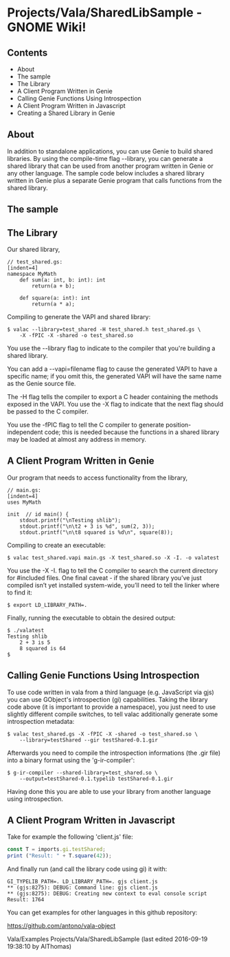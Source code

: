 # Projects/Vala/SharedLibSample - GNOME Wiki!

## Contents

- About
- The sample
- The Library
- A Client Program Written in Genie
- Calling Genie Functions Using Introspection
- A Client Program Written in Javascript
- Creating a Shared Library in Genie

## About
In addition to standalone applications, you can use Genie to build shared
libraries. By using the compile-time flag --library, you can generate a shared
library that can be used from another program written in Genie or any other
language.  The sample code below includes a shared library written in Genie plus
a separate Genie program that calls functions from the shared library.

## The sample

## The Library
Our shared library,

```genie
// test_shared.gs:
[indent=4]
namespace MyMath
    def sum(a: int, b: int): int
        return(a + b);

    def square(a: int): int
        return(a * a);
```

Compiling to generate the VAPI and shared library:

```shell
$ valac --library=test_shared -H test_shared.h test_shared.gs \
    -X -fPIC -X -shared -o test_shared.so
```

You use the --library flag to indicate to the compiler that you're building a
shared library.

You can add a --vapi=filename  flag to cause the generated VAPI to have a
specific name; if you omit this, the generated VAPI will have the same name as
the Genie source file.

The -H flag tells the compiler to export a C header containing the methods
exposed in the VAPI. You use the -X flag to indicate that the next flag should
be passed to the C compiler.

You use the -fPIC flag to tell the C compiler to generate position-independent
code; this is needed because the functions in a shared library may be loaded at
almost any address in memory.

## A Client Program Written in Genie
Our program that needs to access functionality from the library,

```genie
// main.gs:
[indent=4]
uses MyMath

init  // id main() {
    stdout.printf("\nTesting shlib");
    stdout.printf("\n\t2 + 3 is %d", sum(2, 3));
    stdout.printf("\n\t8 squared is %d\n", square(8));
```

Compiling to create an executable:

```shell
$ valac test_shared.vapi main.gs -X test_shared.so -X -I. -o valatest
```

You use the -X -I. flag to tell the C compiler to search the current directory
for #included files. One final caveat - if the shared library you’ve just
compiled isn’t yet installed system-wide, you’ll need to tell the linker where
to find it:

```
$ export LD_LIBRARY_PATH=.
```

Finally, running the executable to obtain the desired output:

```
$ ./valatest
Testing shlib
    2 + 3 is 5
    8 squared is 64
$
```

## Calling Genie Functions Using Introspection
To use code written in vala from a third language (e.g. JavaScript via gjs) you
can use GObject's introspection (gi) capabilities. Taking the library code above
(it is important to provide a namespace), you just need to use slightly
different compile switches, to tell valac additionally generate some
introspection metadata:

```
$ valac test_shared.gs -X -fPIC -X -shared -o test_shared.so \
    --library=testShared --gir testShared-0.1.gir
```

Afterwards you need to compile the introspection informations (the .gir file)
into a binary format using the 'g-ir-compiler':

```
$ g-ir-compiler --shared-library=test_shared.so \
    --output=testShared-0.1.typelib testShared-0.1.gir
```

Having done this you are able to use your library from another language using
introspection.

## A Client Program Written in Javascript
Take for example the following 'client.js' file:

```javascript
const T = imports.gi.testShared;
print ("Result: " + T.square(42));
```

And finally run (and call the library code using gi) it with:

```
GI_TYPELIB_PATH=. LD_LIBRARY_PATH=. gjs client.js
** (gjs:8275): DEBUG: Command line: gjs client.js
** (gjs:8275): DEBUG: Creating new context to eval console script
Result: 1764
```


You can get examples for other languages in this github repository:

https://github.com/antono/vala-object

Vala/Examples Projects/Vala/SharedLibSample
    (last edited 2016-09-19 19:38:10 by AlThomas)

